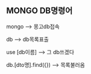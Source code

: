 ## MONGO DB명령어

mongo --> 몽고db접속

db --> db목록표출

use [db이름] --> 그 db쓰겠다

db.[dto명].find({}) --> 목록불러옴